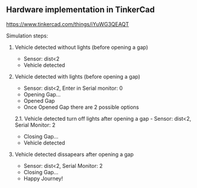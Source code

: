 ## Hardware implementation in TinkerCad

https://www.tinkercad.com/things/iYuWG3QEAQT


Simulation steps:

1.    Vehicle detected without lights (before opening a gap)	
      - Sensor: dist<2
      - Vehicle detected

2.   Vehicle detected with lights (before opening a gap)
     - Sensor: dist<2, Enter in Serial monitor: 0
     - Opening Gap...
     - Opened Gap
     - Once Opened Gap there are 2 possible options

     2.1. Vehicle detected turn off lights after opening a gap
          - Sensor: dist<2, Serial Monitor: 2
	  - Closing Gap...
   	  - Vehicle detected

4.    Vehicle detected dissapears after opening a gap
        - Sensor: dist<2, Serial Monitor: 2
        - Closing Gap...
        - Happy Journey!
